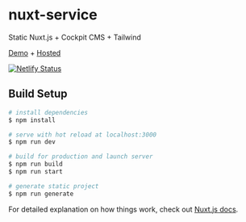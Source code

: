 # nuxt-service

Static Nuxt.js + Cockpit CMS + Tailwind

[Demo](https://remont-861.netlify.app/) + [Hosted](https://remont-861.ru)

[![Netlify Status](https://api.netlify.com/api/v1/badges/07109c6d-a367-4a8d-aeb3-8c5094aa5a13/deploy-status)](https://app.netlify.com/sites/keen-goldstine-f9490c/deploys)

## Build Setup

```bash
# install dependencies
$ npm install

# serve with hot reload at localhost:3000
$ npm run dev

# build for production and launch server
$ npm run build
$ npm run start

# generate static project
$ npm run generate
```

For detailed explanation on how things work, check out [Nuxt.js docs](https://nuxtjs.org).
